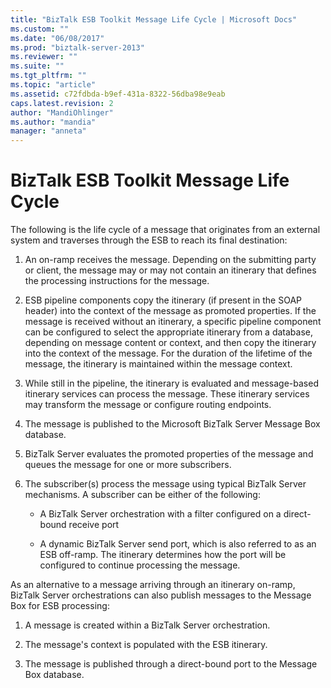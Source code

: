 ```yaml
---
title: "BizTalk ESB Toolkit Message Life Cycle | Microsoft Docs"
ms.custom: ""
ms.date: "06/08/2017"
ms.prod: "biztalk-server-2013"
ms.reviewer: ""
ms.suite: ""
ms.tgt_pltfrm: ""
ms.topic: "article"
ms.assetid: c72fdbda-b9ef-431a-8322-56dba98e9eab
caps.latest.revision: 2
author: "MandiOhlinger"
ms.author: "mandia"
manager: "anneta"
---
```

# BizTalk ESB Toolkit Message Life Cycle
The following is the life cycle of a message that originates from an external system and traverses through the ESB to reach its final destination:  
  
1.  An on-ramp receives the message. Depending on the submitting party or client, the message may or may not contain an itinerary that defines the processing instructions for the message.  
  
2.  ESB pipeline components copy the itinerary (if present in the SOAP header) into the context of the message as promoted properties. If the message is received without an itinerary, a specific pipeline component can be configured to select the appropriate itinerary from a database, depending on message content or context, and then copy the itinerary into the context of the message. For the duration of the lifetime of the message, the itinerary is maintained within the message context.  
  
3.  While still in the pipeline, the itinerary is evaluated and message-based itinerary services can process the message. These itinerary services may transform the message or configure routing endpoints.  
  
4.  The message is published to the Microsoft BizTalk Server Message Box database.  
  
5.  BizTalk Server evaluates the promoted properties of the message and queues the message for one or more subscribers.  
  
6.  The subscriber(s) process the message using typical BizTalk Server mechanisms. A subscriber can be either of the following:  
  
    -   A BizTalk Server orchestration with a filter configured on a direct-bound receive port  
  
    -   A dynamic BizTalk Server send port, which is also referred to as an ESB off-ramp. The itinerary determines how the port will be configured to continue processing the message.  
  
 As an alternative to a message arriving through an itinerary on-ramp, BizTalk Server orchestrations can also publish messages to the Message Box for ESB processing:  
  
1.  A message is created within a BizTalk Server orchestration.  
  
2.  The message's context is populated with the ESB itinerary.  
  
3.  The message is published through a direct-bound port to the Message Box database.